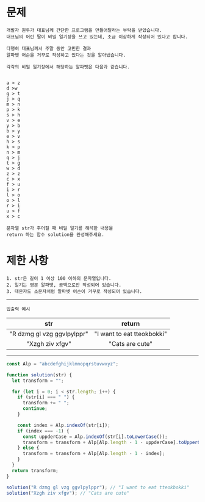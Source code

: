 # 문제

```
개발자 원두가 대표님께 간단한 프로그램을 만들어달라는 부탁을 받았습니다.
대표님의 어린 딸이 비밀 일기장을 쓰고 있는데, 조금 이상하게 작성되어 있다고 합니다.

다행히 대표님께서 주말 동안 고민한 결과
알파벳 어순을 거꾸로 작성하고 있다는 것을 알아냈습니다.

각각의 비밀 일기장에서 해당하는 알파벳은 다음과 같습니다.


a > z
d >w
g > t
j > q
m > n
p > k
s > h
v > e
y > b
b > y
e > v
h > s
k > p
n > m
q > j
t > g
w > d
z > z
c > x
f > u
i > r
l > o
o > l
r > i
u > f
x > c

문자열 str가 주어질 때 비밀 일기를 해석한 내용을
return 하는 함수 solution을 완성해주세요.
```

# 제한 사항

```
1. str은 길이 1 이상 100 이하의 문자열입니다.
2. 일기는 영문 알파벳, 공백으로만 작성되어 있습니다.
3. 대문자도 소문자처럼 알파벳 어순이 거꾸로 작성되어 있습니다.
```

---

`입출력 예시`

|            str             |           return           |
| :------------------------: | :------------------------: |
| "R dzmg gl vzg ggvlpylppr" | "I want to eat tteokbokki" |
|      "Xzgh ziv xfgv"       |      "Cats are cute"       |

---

```js
const Alp = "abcdefghijklmnopqrstuvwxyz";

function solution(str) {
  let transform = "";

  for (let i = 0; i < str.length; i++) {
    if (str[i] === " ") {
      transform += " ";
      continue;
    }

    const index = Alp.indexOf(str[i]);
    if (index === -1) {
      const uppderCase = Alp.indexOf(str[i].toLowerCase());
      transform = transform + Alp[Alp.length - 1 - uppderCase].toUpperCase();
    } else {
      transform = transform + Alp[Alp.length - 1 - index];
    }
  }
  return transform;
}

solution("R dzmg gl vzg ggvlpylppr"); // "I want to eat tteokbokki"
solution("Xzgh ziv xfgv"); // "Cats are cute"
```

